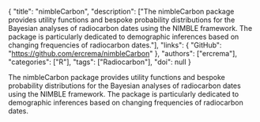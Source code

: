 {
  "title": "nimbleCarbon",
  "description": ["The nimbleCarbon package provides utility functions and bespoke probability distributions for the Bayesian analyses of radiocarbon dates using the NIMBLE framework. The package is particularly dedicated to demographic inferences based on changing frequencies of radiocarbon dates."],
  "links": {
    "GitHub": "https://github.com/ercrema/nimbleCarbon"
  },
  "authors": ["ercrema"],
  "categories": ["R"],
  "tags": ["Radiocarbon"],
  "doi": null
}

<!-- Generated by csv2md.R – do not edit by hand -->

The nimbleCarbon package provides utility functions and bespoke probability distributions for the Bayesian analyses of radiocarbon dates using the NIMBLE framework. The package is particularly dedicated to demographic inferences based on changing frequencies of radiocarbon dates.